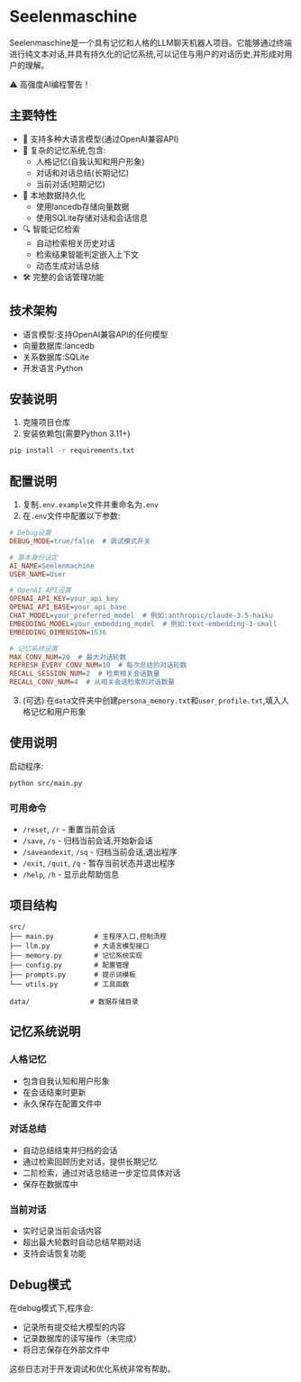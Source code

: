 # Seelenmaschine

Seelenmaschine是一个具有记忆和人格的LLM聊天机器人项目。它能够通过终端进行纯文本对话,并具有持久化的记忆系统,可以记住与用户的对话历史,并形成对用户的理解。

⚠️ 高强度AI编程警告！

## 主要特性

- 🤖 支持多种大语言模型(通过OpenAI兼容API)
- 🧠 复杂的记忆系统,包含:
  - 人格记忆(自我认知和用户形象)
  - 对话和对话总结(长期记忆)
  - 当前对话(短期记忆)
- 💾 本地数据持久化
  - 使用lancedb存储向量数据
  - 使用SQLite存储对话和会话信息
- 🔍 智能记忆检索
  - 自动检索相关历史对话
  - 检索结果智能判定嵌入上下文
  - 动态生成对话总结
- 🛠️ 完整的会话管理功能

## 技术架构

- 语言模型:支持OpenAI兼容API的任何模型
- 向量数据库:lancedb
- 关系数据库:SQLite
- 开发语言:Python

## 安装说明

1. 克隆项目仓库
2. 安装依赖包(需要Python 3.11+)
```bash
pip install -r requirements.txt
```

## 配置说明

1. 复制`.env.example`文件并重命名为`.env`
2. 在`.env`文件中配置以下参数:

```ini
# Debug设置
DEBUG_MODE=true/false  # 调试模式开关

# 基本身份设定
AI_NAME=Seelenmachine
USER_NAME=User

# OpenAI API设置
OPENAI_API_KEY=your_api_key
OPENAI_API_BASE=your_api_base
CHAT_MODEL=your_preferred_model  # 例如:anthropic/claude-3.5-haiku
EMBEDDING_MODEL=your_embedding_model  # 例如:text-embedding-3-small
EMBEDDING_DIMENSION=1536

# 记忆系统设置
MAX_CONV_NUM=20  # 最大对话轮数
REFRESH_EVERY_CONV_NUM=10  # 每次总结的对话轮数
RECALL_SESSION_NUM=2  # 检索相关会话数量
RECALL_CONV_NUM=4  # 从相关会话检索的对话数量
```

3. (可选) 在`data`文件夹中创建`persona_memory.txt`和`user_profile.txt`,填入人格记忆和用户形象

## 使用说明

启动程序:
```bash
python src/main.py
```

### 可用命令
- `/reset`, `/r` - 重置当前会话
- `/save`, `/s` - 归档当前会话,开始新会话
- `/saveandexit`, `/sq`  - 归档当前会话,退出程序
- `/exit`, `/quit`, `/q`   - 暂存当前状态并退出程序
- `/help`, `/h`          - 显示此帮助信息

## 项目结构

```
src/
├── main.py          # 主程序入口,控制流程
├── llm.py           # 大语言模型接口
├── memory.py        # 记忆系统实现
├── config.py        # 配置管理
├── prompts.py       # 提示词模板
└── utils.py         # 工具函数

data/               # 数据存储目录
```

## 记忆系统说明

### 人格记忆
- 包含自我认知和用户形象
- 在会话结束时更新
- 永久保存在配置文件中

### 对话总结
- 自动总结结束并归档的会话
- 通过检索回顾历史对话，提供长期记忆
- 二阶检索，通过对话总结进一步定位具体对话
- 保存在数据库中

### 当前对话
- 实时记录当前会话内容
- 超出最大轮数时自动总结早期对话
- 支持会话恢复功能

## Debug模式

在debug模式下,程序会:
- 记录所有提交给大模型的内容
- 记录数据库的读写操作（未完成）
- 将日志保存在外部文件中

这些日志对于开发调试和优化系统非常有帮助。
